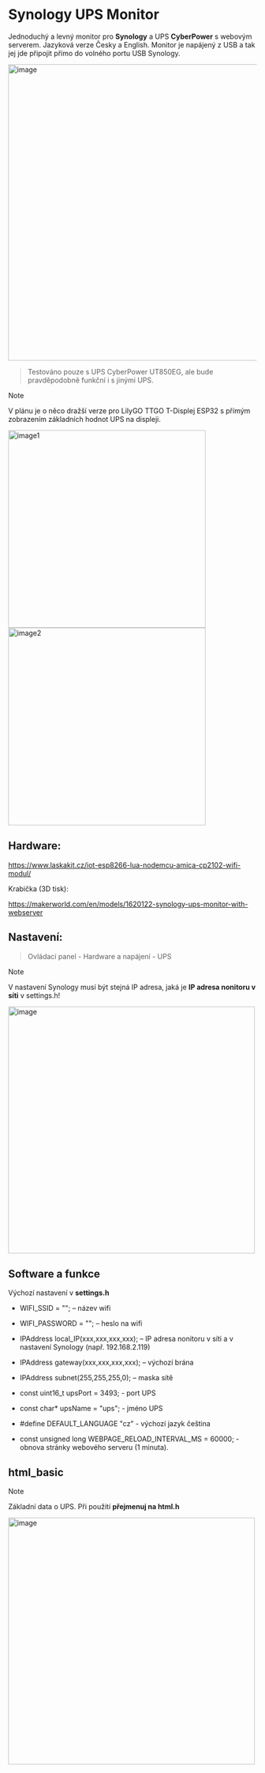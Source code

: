 # **Synology UPS Monitor**
Jednoduchý a levný monitor pro **Synology** a UPS **CyberPower** s webovým serverem. Jazyková verze Česky a English.
Monitor je napájený z USB a tak jej jde připojit přímo do volného portu USB Synology.

<img width="600" alt="image" src="https://github.com/user-attachments/assets/dab9d36d-5157-4f36-8195-b14481aa5054" />

>Testováno pouze s UPS CyberPower UT850EG, ale bude pravděpodobně funkční i s jinými UPS.

> [!NOTE]
V plánu je o něco dražší verze pro LilyGO TTGO T-Displej ESP32 s přímým zobrazením základních hodnot UPS na displeji.

<p float="left">
  <img width="400" alt="image1" src="https://github.com/user-attachments/assets/5ea1c44d-da5c-4d18-a8ea-18e1f163d641" />
  <img width="400" alt="image2" src="https://github.com/user-attachments/assets/0f2d1d25-95f7-46e9-961b-ad1a9cba586f" />
</p>

## **Hardware:**
https://www.laskakit.cz/iot-esp8266-lua-nodemcu-amica-cp2102-wifi-modul/

Krabička (3D tisk):

https://makerworld.com/en/models/1620122-synology-ups-monitor-with-webserver


## **Nastavení:**

>Ovládací panel - Hardware a napájení - UPS

> [!NOTE]
V nastavení Synology musí být stejná IP adresa, jaká je **IP adresa nonitoru v síti** v settings.h!

<img width="500" alt="image" src="https://github.com/user-attachments/assets/977d3a80-e999-47c3-a620-80372b1bf530" />


## **Software a funkce**

Výchozí nastavení v **settings.h**

- WIFI_SSID = ""; – název wifi
- WIFI_PASSWORD = "";  – heslo na wifi

- IPAddress local_IP(xxx,xxx,xxx,xxx); – IP adresa nonitoru v síti a v nastavení Synology (např. 192.168.2.119)
- IPAddress gateway(xxx,xxx,xxx,xxx); – výchozí brána
- IPAddress subnet(255,255,255,0); – maska sítě
 
- const uint16_t upsPort = 3493; - port UPS
- const char* upsName = "ups"; - jméno UPS
 
- #define DEFAULT_LANGUAGE "cz" - výchozí jazyk čeština
 
- const unsigned long WEBPAGE_RELOAD_INTERVAL_MS = 60000; - obnova stránky webového serveru (1 minuta).

## **html_basic**

> [!NOTE]
Základní data o UPS. Při použití **přejmenuj na html.h**

<img width="500" alt="image" src="https://github.com/user-attachments/assets/92823cf1-2133-48a0-a41c-0bd934d26013" />


